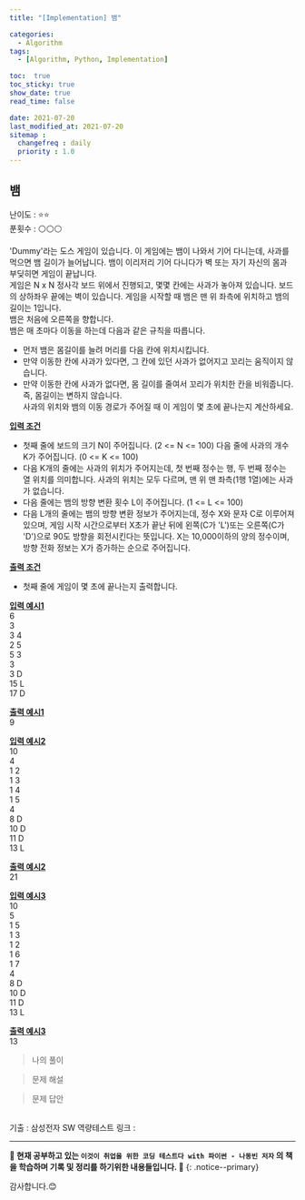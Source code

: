 ```yaml
---
title: "[Implementation] 뱀"

categories:
  - Algorithm
tags:
  - [Algorithm, Python, Implementation]

toc:  true
toc_sticky: true
show_date: true
read_time: false

date: 2021-07-20
last_modified_at: 2021-07-20
sitemap :
  changefreq : daily
  priority : 1.0
---
```


## 뱀  

난이도 : ⭐⭐  
푼횟수 : ⚪⚪⚪  

'Dummy'라는 도스 게임이 있습니다. 이 게임에는 뱀이 나와서 기어 다니는데, 사과를 먹으면 뱀 길이가 늘어납니다. 뱀이 이리저리 기어 다니다가 벽 또는 자기 자신의 몸과 부딪히면 게임이 끝납니다.  
게임은 N x N 정사각 보드 위에서 진행되고, 몇몇 칸에는 사과가 놓아져 있습니다. 보드의 상하좌우 끝에는 벽이 있습니다. 게임을 시작할 때 뱀은 맨 위 좌측에 위치하고 뱀의 길이는 1입니다.  
뱀은 처음에 오른쪽을 향합니다.  
뱀은 매 초마다 이동을 하는데 다음과 같은 규칙을 따릅니다.  
- 먼저 뱀은 몸길이를 늘려 머리를 다음 칸에 위치시킵니다.  
- 만약 이동한 칸에 사과가 있다면, 그 칸에 있던 사과가 없어지고 꼬리는 움직이지 않습니다.  
- 만약 이동한 칸에 사과가 없다면, 몸 길이를 줄여서 꼬리가 위치한 칸을 비워줍니다. 즉, 몸길이는 변하지 않습니다.  
사과의 위치와 뱀의 이동 경로가 주어질 때 이 게임이 몇 초에 끝나는지 계산하세요.  

**<u>입력 조건</u>**  
- 첫째 줄에 보드의 크기 N이 주어집니다. (2 <= N <= 100) 다음 줄에 사과의 개수 K가 주어집니다. (0 <= K <= 100)  
- 다음 K개의 줄에는 사과의 위치가 주어지는데, 첫 번째 정수는 행, 두 번째 정수는 열 위치를 의미합니다. 사과의 위치는 모두 다르며, 맨 위 맨 좌측(1행 1열)에는 사과가 없습니다.  
- 다음 줄에는 뱀의 방향 변환 횟수 L이 주어집니다. (1 <= L <= 100)  
- 다음 L개의 줄에는 뱀의 방향 변환 정보가 주어지는데, 정수 X와 문자 C로 이루어져 있으며, 게임 시작 시간으로부터 X초가 끝난 뒤에 왼쪽(C가 'L')또는 오른쪽(C가 'D')으로 90도 방향을 회전시킨다는 뜻입니다. X는 10,000이하의 양의 정수이며, 방향 전화 정보는 X가 증가하는 순으로 주어집니다.  

**<u>출력 조건</u>**  
- 첫째 줄에 게임이 몇 초에 끝나는지 출력합니다.  

**<u>입력 예시1</u>**  
6  
3  
3 4  
2 5  
5 3  
3  
3 D  
15 L  
17 D  

**<u>출력 예시1</u>**  
9  

**<u>입력 예시2</u>**  
10  
4  
1 2  
1 3  
1 4  
1 5  
4  
8 D  
10 D  
11 D  
13 L  

**<u>출력 예시2</u>**  
21  

**<u>입력 예시3</u>**  
10  
5  
1 5  
1 3  
1 2  
1 6  
1 7  
4  
8 D  
10 D  
11 D  
13 L  

**<u>출력 예시3</u>**  
13  

> 나의 풀이  

> 문제 해설  

> 문제 답안  


<br>
기출 : 삼성전자 SW 역량테스트  
링크 : <https://www.acmicpc.net/problem/3190>  

---
**🐢 현재 공부하고 있는 `이것이 취업을 위한 코딩 테스트다 with 파이썬 - 나동빈 저자` 의 책을 학습하며 기록 및 정리를 하기위한 내용들입니다. 🐢**
{: .notice--primary}

감사합니다.😊
